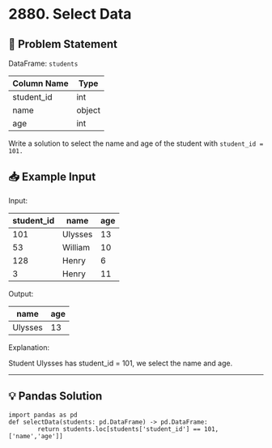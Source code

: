 # 2880. Select Data

## 📝 Problem Statement

DataFrame: `students`

| Column Name | Type   |
|-------------|--------|
| student_id  | int    |
| name        | object |
| age         | int    |

Write a solution to select the name and age of the student with `student_id = 101.`

## 📥 Example Input

Input:

| student_id | name    | age |
|------------|---------|-----|
| 101        | Ulysses | 13  |
| 53         | William | 10  |
| 128        | Henry   | 6   |
| 3          | Henry   | 11  |

Output:

| name    | age | 
|---------|-----|
| Ulysses | 13  |

Explanation:

Student Ulysses has student_id = 101, we select the name and age.

---

## 💡 Pandas Solution

    import pandas as pd
    def selectData(students: pd.DataFrame) -> pd.DataFrame:
            return students.loc[students['student_id'] == 101,['name','age']]
